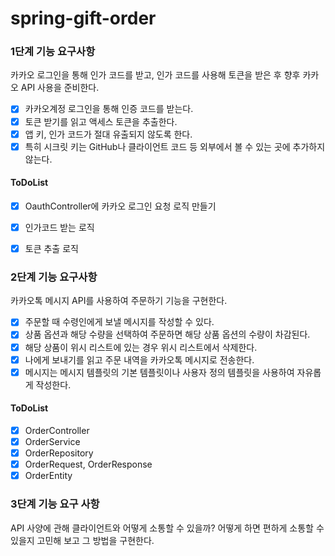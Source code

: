 # spring-gift-order

### 1단계 기능 요구사항
카카오 로그인을 통해 인가 코드를 받고, 인가 코드를 사용해 토큰을 받은 후 향후 카카오 API 사용을 준비한다.

- [x] 카카오계정 로그인을 통해 인증 코드를 받는다.
- [x] 토큰 받기를 읽고 액세스 토큰을 추출한다.
- [x] 앱 키, 인가 코드가 절대 유출되지 않도록 한다.
- [x] 특히 시크릿 키는 GitHub나 클라이언트 코드 등 외부에서 볼 수 있는 곳에 추가하지 않는다.

#### ToDoList
- [x] OauthController에 카카오 로그인 요청 로직 만들기
- [x] 인가코드 받는 로직
- [x] 토큰 추출 로직


### 2단계 기능 요구사항
카카오톡 메시지 API를 사용하여 주문하기 기능을 구현한다.

- [x] 주문할 때 수령인에게 보낼 메시지를 작성할 수 있다.
- [x] 상품 옵션과 해당 수량을 선택하여 주문하면 해당 상품 옵션의 수량이 차감된다.
- [x] 해당 상품이 위시 리스트에 있는 경우 위시 리스트에서 삭제한다.
- [x] 나에게 보내기를 읽고 주문 내역을 카카오톡 메시지로 전송한다.
- [x] 메시지는 메시지 템플릿의 기본 템플릿이나 사용자 정의 템플릿을 사용하여 자유롭게 작성한다.

#### ToDoList
- [x] OrderController
- [x] OrderService
- [x] OrderRepository
- [x] OrderRequest, OrderResponse
- [x] OrderEntity

### 3단계 기능 요구 사항
API 사양에 관해 클라이언트와 어떻게 소통할 수 있을까?
어떻게 하면 편하게 소통할 수 있을지 고민해 보고 그 방법을 구현한다.
